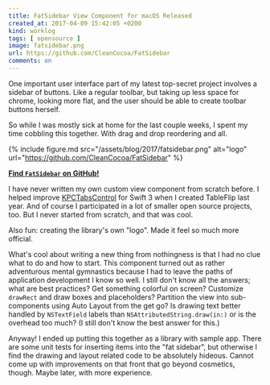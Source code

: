 ```yaml
---
title: FatSidebar View Component for macOS Released
created_at: 2017-04-09 15:42:05 +0200
kind: worklog
tags: [ opensource ]
image: fatsidebar.png
url: https://github.com/CleanCocoa/FatSidebar
comments: on
---
```



One important user interface part of my latest top-secret project involves a sidebar of buttons. Like a regular toolbar, but taking up less space for chrome, looking more flat, and the user should be able to create toolbar buttons herself.

So while I was mostly sick at home for the last couple weeks, I spent my time cobbling this together. With drag and drop reordering and all.

{% include figure.md src="/assets/blog/2017/fatsidebar.png" alt="logo" url="https://github.com/CleanCocoa/FatSidebar" %}

**[Find `FatSidebar` on GitHub!](https://github.com/CleanCocoa/FatSidebar)**

I have never written my own custom view component from scratch before. I helped improve [KPCTabsControl][kpc] for Swift 3 when I created TableFlip last year. And of course I participated in a lot of smaller open source projects, too. But I never started from scratch, and that was cool.

Also fun: creating the library's own "logo". Made it feel so much more official.

What's cool about writing a new thing from nothingness is that I had no clue what to do and how to start. This component turned out as rather adventurous mental gymnastics because I had to leave the paths of application development I know so well. I still don't know all the answers; what are best practices? Get something colorful on screen? Customize `drawRect` and draw boxes and placeholders? Partition the view into sub-components using Auto Layout from the get go? Is drawing text better handled by `NSTextField` labels than `NSAttributedString.draw(in:)` or is the overhead too much? (I still don't know the best answer for this.)

Anyway! I ended up putting this together as a library with sample app. There are some unit tests for inserting items into the "fat sidebar", but otherwise I find the drawing and layout related code to be absolutely hideous. Cannot come up with improvements on that front that go beyond cosmetics, though. Maybe later, with more experience.

[kpc]: https://github.com/onekiloparsec/KPCTabsControl

